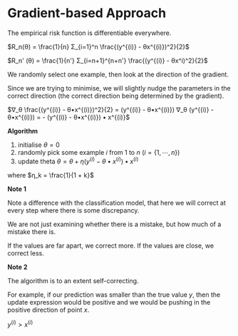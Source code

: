 # Gradient-based Approach

The empirical risk function is differentiable everywhere.

$R_n(θ) = \frac{1}{n} Σ_{i=1}^n \frac{(y^{(i)} - θx^{(i)})^2}{2}$

$R_n' (θ) = \frac{1}{n'} Σ_{i=n+1}^{n+n'} \frac{(y^{(i)} - θx^i)^2}{2}$

We randomly select one example, then look at the direction of the gradient.

Since we are trying to minimise, we will slightly nudge the parameters in the correct direction (the correct direction being determined by the gradient).

$∇_θ \frac{(y^{(i)} - θ•x^{(i)})^2}{2} = (y^{(i)} - θ•x^{(i)}) ∇_θ (y^{(i)} - θ•x^{(i)}) = - (y^{(i)} - θ•x^{(i)}) • x^{(i)}$

**Algorithm**

1. initialise $θ = 0$
2. randomly pick some example $i$ from $1$ to $n$ $(i = \{1, ⋯, n\})$
3. update theta $θ = θ + η (y^{(i)} - θ•x^{(i)}) • x^{(i)}$

where $η_k = \frac{1}{1 + k}$

**Note 1**

Note a difference with the classification model, that here we will correct at every step where there is some discrepancy.

We are not just examining whether there is a mistake, but how much of a mistake there is.

If the values are far apart, we correct more.
If the values are close, we correct less.

**Note 2**

The algorithm is to an extent self-correcting.

For example, if our prediction was smaller than the true value $y$, then the update expression would be positive and we would be pushing in the positive direction of point $x$.

$y^{(i)} > x^{(i)}$
